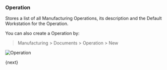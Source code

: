 <!-- add-breadcrumbs -->
### Operation

Stores a list of all Manufacturing Operations, its description and the Default Workstation for the Operation.

You can also create a Operation by:

> Manufacturing > Documents > Operation > New

<img class="screenshot" alt="Operation" src="{{docs_base_url}}/assets/img/manufacturing/operation.png">

{next}